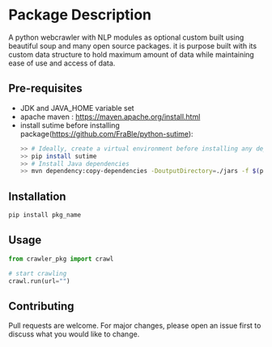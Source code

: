 # Package Description

A python webcrawler with NLP modules as optional custom built using beautiful soup and many open source packages. it is purpose built with its custom data structure to hold maximum amount of data while maintaining ease of use and access of data.

## Pre-requisites

- JDK and JAVA_HOME variable set
- apache maven : https://maven.apache.org/install.html
- install sutime before installing package(https://github.com/FraBle/python-sutime):
    ```bash
    >> # Ideally, create a virtual environment before installing any dependencies
    >> pip install sutime
    >> # Install Java dependencies
    >> mvn dependency:copy-dependencies -DoutputDirectory=./jars -f $(python3 -c 'import importlib; import pathlib; print(pathlib.Path(importlib.util.find_spec("sutime").origin).parent / "pom.xml")')
    ```

## Installation
```bash
pip install pkg_name
```

## Usage

```python
from crawler_pkg import crawl

# start crawling
crawl.run(url="")
```
## Contributing
Pull requests are welcome. For major changes, please open an issue first to discuss what you would like to change.
